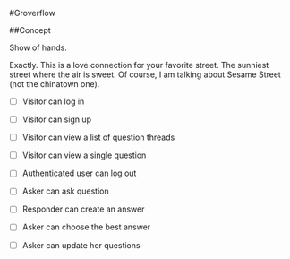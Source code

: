 #Groverflow

##Concept

Show of hands. 

Exactly. This is a love connection for your favorite street. The sunniest street where the air is sweet. Of course, I am talking about Sesame Street (not the chinatown one). 

-[ ] Visitor can log in
-[ ] Visitor can sign up
-[ ] Visitor can view a list of question threads
-[ ] Visitor can view a single question
-[ ] Authenticated user can log out
-[ ] Asker can ask question
-[ ] Responder can create an answer
-[ ] Asker can choose the best answer
-[ ] Asker can update her questions


